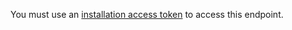 You must use an [installation access token](/apps/building-github-apps/authenticating-with-github-apps/#authenticating-as-an-installation) to access this endpoint.

